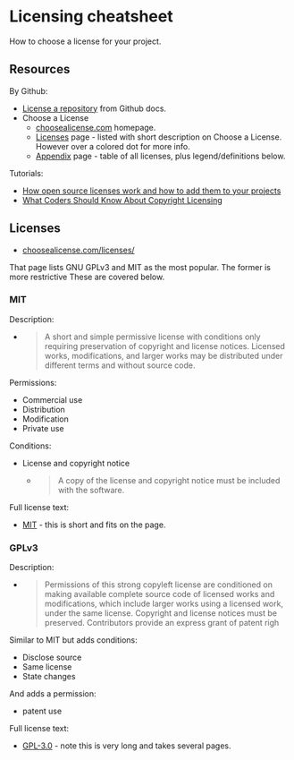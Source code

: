 # Licensing cheatsheet

How to choose a license for your project.

## Resources

By Github:

- [License a repository](https://help.github.com/en/github/creating-cloning-and-archiving-repositories/licensing-a-repository) from Github docs.
- Choose a License
    - [choosealicense.com](https://choosealicense.com/) homepage.
    - [Licenses](https://choosealicense.com/licenses/) page - listed with short description on Choose a License. However over a colored dot for more info.
    - [Appendix](https://choosealicense.com/appendix/) page - table of all licenses, plus legend/definitions below.

Tutorials:

- [How open source licenses work and how to add them to your projects](https://www.freecodecamp.org/news/how-open-source-licenses-work-and-how-to-add-them-to-your-projects-34310c3cf94/)
- [What Coders Should Know About Copyright Licensing](https://www.fastcompany.com/3014553/what-coders-should-know-about-copyright-licensing)


## Licenses

- [choosealicense.com/licenses/](https://choosealicense.com/licenses/)

That page lists GNU GPLv3 and MIT as the most popular. The former is more restrictive These are covered below.

### MIT

Description:

- > A short and simple permissive license with conditions only requiring preservation of copyright and license notices. Licensed works, modifications, and larger works may be distributed under different terms and without source code.

Permissions:

- Commercial use
- Distribution
- Modification
- Private use

Conditions:

- License and copyright notice
    - > A copy of the license and copyright notice must be included with the software.
  
Full license text:

- [MIT](https://choosealicense.com/licenses/mit/) - this is short and fits on the page.


### GPLv3

Description:

- > Permissions of this strong copyleft license are conditioned on making available complete source code of licensed works and modifications, which include larger works using a licensed work, under the same license. Copyright and license notices must be preserved. Contributors provide an express grant of patent righ

Similar to MIT but adds conditions:

- Disclose source
- Same license
- State changes 

And adds a permission:

- patent use

Full license text:

- [GPL-3.0](https://choosealicense.com/licenses/gpl-3.0/) - note this is very long and takes several pages.
